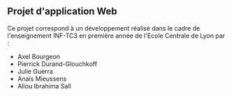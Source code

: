 ## Projet d'application Web

Ce projet correspond à un développement réalisé dans le cadre de l'enseignement INF-TC3 en première année de l'Ecole Centrale de Lyon par :

- Axel Bourgeon
- Pierrick Durand-Glouchkoff
- Julie Guerra
- Anaïs Mieussens
- Aliou Ibrahima Sall